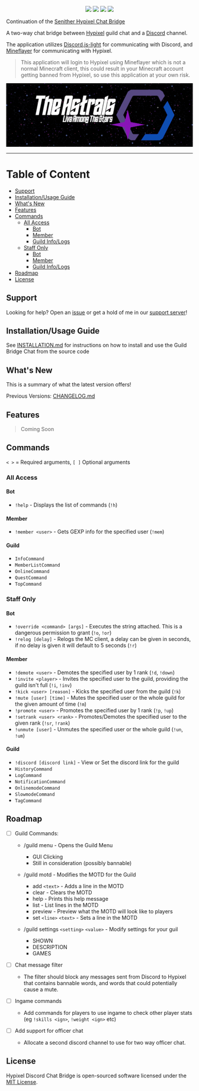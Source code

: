<p align="center">
<a href="https://github.com/DuhItsJay/Guild-Chat-Bridge/commit/main"><img src="https://img.shields.io/github/last-commit/DuhItsJay/Guild-Chat-Bridge"></a>
<a href="https://github.com/DuhItsJay/Guild-Chat-Bridge#readme"><img src="https://img.shields.io/maintenance/yes/2022"></a>
<a href="https://github.com/DuhItsJay/Guild-Chat-Bridge/blob/main/LICENSE"><img src="https://img.shields.io/github/license/DuhItsJay/Guild-Chat-Bridge"></a>
<a href="https://github.com/DuhItsJay/Guild-Chat-Bridge/actions/workflows/npm-publish.yml?query=workflow%3A%22CI%22"><img src="https://img.shields.io/github/workflow/status/DuhItsJay/Guild-Chat-Bridge/CI"></a>
</p>

Continuation of the [Senither Hypixel Chat Bridge](https://github.com/Senither/hypixel-discord-chat-bridge)

A two-way chat bridge between [Hypixel](https://hypixel.net/) guild chat and a [Discord](https://discord.com/) channel.

The application utilizes [Discord.js-light](https://github.com/timotejroiko/discord.js-light) for communicating with Discord, and [Mineflayer](https://github.com/PrismarineJS/mineflayer) for communicating with Hypixel.

> This application will login to Hypixel using Mineflayer which is not a normal Minecraft client, this could result in your Minecraft account getting banned from Hypixel, so use this application at your own risk.

[![Discord](./AstralsBannerGIF.gif)](https://discord.gg/astrals)

<hr>

# Table of Content

- [Support]()
- [Installation/Usage Guide](#installationusage-guilde)
- [What's New](#whats-new)
- [Features](#features)
- [Commands](#commands)
  - [All Access](#all-access)
    - [Bot](#bot)
    - [Member](#member)
    - [Guild Info/Logs](#guild)
  - [Staff Only](#staff-only)
    - [Bot](#bot-1)
    - [Member](#member-1)
    - [Guild Info/Logs](#guild-1)
- [Roadmap](#roadmap)
- [License](#license)

## Support

Looking for help? Open an [issue](https://github.com/DuhItsJay/Guild-Chat-Bridge/issues) or get a hold of me in our [support server](https://discord.gg/rjjj9BFV2D)!

## Installation/Usage Guide

See [INSTALLATION.md](./INSTALLATION.md) for instructions on how to install and use the Guild Bridge Chat from the source code

## What's New

This is a summary of what the latest version offers!

Previous Versions: [CHANGELOG.md](./CHANGELOG.md)

## Features

> Coming Soon

## Commands

`< >` = Required arguments, `[ ]` Optional arguments

### All Access

#### Bot

- `!help` - Displays the list of commands (`!h`)

#### Member

- `!member <user>` - Gets GEXP info for the specified user (`!mem`)

#### Guild

- `InfoCommand`
- `MemberListCommand`
- `OnlineCommand`
- `QuestCommand`
- `TopCommand`

### Staff Only

#### Bot

- `!override <command> [args]` - Executes the string attached. This is a dangerous permission to grant (`!o`, `!or`)
- `!relog [delay]` - Relogs the MC client, a delay can be given in seconds, if no delay is given it will default to 5 seconds (`!r`)

#### Member

- `!demote <user>` - Demotes the specified user by 1 rank (`!d`, `!down`)
- `!invite <player>` - Invites the specified user to the guild, providing the guild isn't full (`!i`, `!inv`)
- `!kick <user> [reason]` - Kicks the specified user from the guild (`!k`)
- `!mute [user] [time]` - Mutes the specified user or the whole guild for the given amount of time (`!m`)
- `!promote <user>` - Promotes the specified user by 1 rank (`!p`, `!up`)
- `!setrank <user> <rank>` - Promotes/Demotes the specified user to the given rank (`!sr`, `!rank`)
- `!unmute [user]` - Unmutes the specified user or the whole guild (`!un`, `!um`)

#### Guild

- `!discord [discord link]` - View or Set the discord link for the guild
- `HistoryCommand`
- `LogCommand`
- `NotificationCommand`
- `OnlinemodeCommand`
- `SlowmodeCommand`
- `TagCommand`

## Roadmap

- [ ] Guild Commands:

  - /guild menu - Opens the Guild Menu

    - GUI Clicking
    - Still in consideration (possibly bannable)

  - /guild motd - Modifies the MOTD for the Guild

    - add `<text>` - Adds a line in the MOTD
    - clear - Clears the MOTD
    - help - Prints this help message
    - list - List lines in the MOTD
    - preview - Preview what the MOTD will look like to players
    - set `<line>` `<text>` - Sets a line in the MOTD

  - /guild settings `<setting>` `<value>` - Modify settings for your guil
    - SHOWN
    - DESCRIPTION
    - GAMES

- [ ] Chat message filter
  - The filter should block any messages sent from Discord to Hypixel that contains bannable words, and words that could potentially cause a mute.
- [ ] Ingame commands
  - Add commands for players to use ingame to check other player stats (eg `!skills <ign>`, `!weight <ign>` etc)
- [ ] Add support for officer chat
  - Allocate a second discord channel to use for two way officer chat.

## License

Hypixel Discord Chat Bridge is open-sourced software licensed under the [MIT License](https://opensource.org/licenses/MIT).
